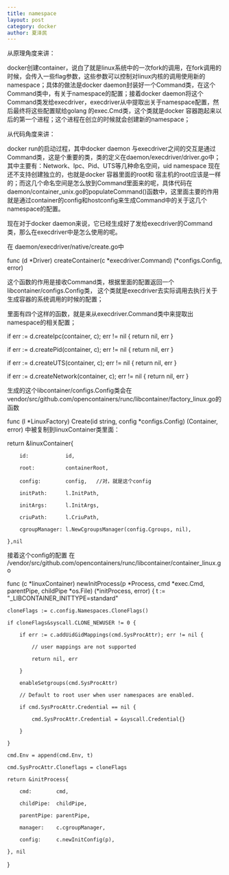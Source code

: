 ```yaml
---
title: namespace
layout: post
category: docker
author: 夏泽民
---
```

从原理角度来讲：

docker创建container，说白了就是linux系统中的一次fork的调用，在fork调用的时候，会传入一些flag参数，这些参数可以控制对linux内核的调用使用新的namespace；具体的做法是docker daemon封装好一个Command类，在这个Command类中，有关于namespace的配置；接着docker daemon将这个Command类发给execdriver，execdriver从中提取出关于namespace配置，然后最终将这些配置赋给golang 的exec.Cmd类，这个类就是docker 容器跑起来以后的第一个进程；这个进程在创立的时候就会创建新的namespace；
<!-- more -->
从代码角度来讲：

docker run的启动过程，其中docker daemon 与execdriver之间的交互是通过Command类，这是个重要的类，类的定义在daemon/execdriver/driver.go中；其中主要有：Network、Ipc、Pid、UTS等几种命名空间，uid namespace 现在还不支持创建独立的，也就是docker 容器里面的root和 宿主机的root应该是一样的；而这几个命名空间是怎么放到Command里面来的呢，具体代码在daemon/container_unix.go的populateCommand()函数中，这里面主要的作用就是通过container的config和hostconfig来生成Command中的关于这几个namespace的配置。

 

现在对于docker daemon来说，它已经生成好了发给execdriver的Command类，那么在execdriver中是怎么使用的呢。

在 daemon/execdriver/native/create.go中

func (d *Driver) createContainer(c *execdriver.Command) (*configs.Config, error)

这个函数的作用是接收Command类，根据里面的配置返回一个libcontainer/configs.Config类， 这个类就是execdriver去实际调用去执行关于生成容器的系统调用的时候的配置；

里面有四个这样的函数，就是来从execdriver.Command类中来提取出namespace的相关配置；

if err := d.createIpc(container, c); err != nil {
    return nil, err
}

if err := d.createPid(container, c); err != nil {
    return nil, err
}

if err := d.createUTS(container, c); err != nil {
    return nil, err
}

if err := d.createNetwork(container, c); err != nil {
    return nil, err
}

生成的这个libcontainer/configs.Config类会在vendor/src/github.com/opencontainers/runc/libcontainer/factory_linux.go的函数

func (l *LinuxFactory) Create(id string, config *configs.Config) (Container, error)  中被复制到linuxContainer类里面：

 return &linuxContainer{

        id:            id,

        root:          containerRoot,

        config:        config,   //对，就是这个config

        initPath:      l.InitPath,

        initArgs:      l.InitArgs,

        criuPath:      l.CriuPath,

        cgroupManager: l.NewCgroupsManager(config.Cgroups, nil),

    },nil

接着这个config的配置 在 /vendor/src/github.com/opencontainers/runc/libcontainer/container_linux.go 

func (c *linuxContainer) newInitProcess(p *Process, cmd *exec.Cmd, parentPipe, childPipe *os.File) (*initProcess, error) {     t := "_LIBCONTAINER_INITTYPE=standard"

    cloneFlags := c.config.Namespaces.CloneFlags()

    if cloneFlags&syscall.CLONE_NEWUSER != 0 {

        if err := c.addUidGidMappings(cmd.SysProcAttr); err != nil {

            // user mappings are not supported

            return nil, err

        }

        enableSetgroups(cmd.SysProcAttr)

        // Default to root user when user namespaces are enabled.

        if cmd.SysProcAttr.Credential == nil {

            cmd.SysProcAttr.Credential = &syscall.Credential{}

        }

    }

    cmd.Env = append(cmd.Env, t)

    cmd.SysProcAttr.Cloneflags = cloneFlags

    return &initProcess{

        cmd:        cmd,

        childPipe:  childPipe,

        parentPipe: parentPipe,

        manager:    c.cgroupManager,

        config:     c.newInitConfig(p),

    }, nil

}


